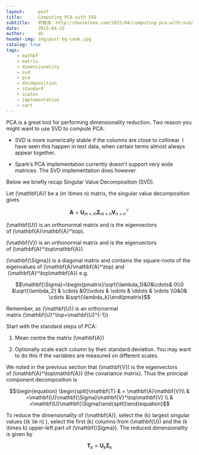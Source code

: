 ```yaml
---
layout:     post
title:      Computing PCA with SVD
subtitle:   转载自：http://danielnee.com/2015/04/computing-pca-with-svd/
date:       2015-04-25
author:     dn
header-img: img/post-bg-cook.jpg
catalog: true
tags:
    - mathbf
    - matrix
    - dimensionality
    - svd
    - pca
    - decomposition
    - standard
    - scales
    - implementation
    - sqrt
---
```


PCA is a great tool for performing dimensionality reduction. Two reason you might want to use SVD to compute PCA:

- SVD is more numerically stable if the columns are close to collinear. I have seen this happen in text data, when certain terms almost always appear together.

- Spark’s PCA implementation currently doesn’t support very wide matrices. The SVD implementation does however.


Below we briefly recap Singular Value Decomposition (SVD).

Let \(\mathbf{A}\) be a \(m \times n\) matrix, the singular value decomposition gives

$$\mathbf{A} = \mathbf{U}_{m\times m}\mathbf{\Sigma}_{m\times n}\mathbf{V}^\top_{n\times n}$$

\(\mathbf{U}\) is an orthonormal matrix and is the eigenvectors of \(\mathbf{A}\mathbf{A}^\top\).

\(\mathbf{V}\) is an orthonormal matrix and is the eigenvectors of \(\mathbf{A}^\top\mathbf{A}\).

\(\mathbf{\Sigma}\) is a diagonal matrix and contains the square-roots of the eigenvalues of \(\mathbf{A}\mathbf{A}^\top\) and   \(\mathbf{A}^\top\mathbf{A}\) e.g.

$$\mathbf{\Sigma}=\begin{pmatrix}\sqrt{\lambda_1}&0&\cdots& 0\\0 &\sqrt{\lambda_2} & \cdots &0\\\vdots & \vdots & \ddots & \vdots \\0&0& \cdots &\sqrt{\lambda_k}\end{pmatrix}$$

Remember, as \(\mathbf{U}\) is an orthonormal matrix \(\mathbf{U}^\top=\mathbf{U}^{-1}\)

Start with the standard steps of PCA:

1. Mean centre the matrix \(\mathbf{A}\)

1. Optionally scale each column by their standard deviation. You may want to do this if the variables are measured on different scales.


We noted in the previous section that \(\mathbf{V}\) is the eigenvectors of \(\mathbf{A}^\top\mathbf{A}\) (the covariance matrix). Thus the principal component decomposition is

$$\begin{equation} \begin{split}\mathbf{T} & = \mathbf{A}\mathbf{V}\\ & =\mathbf{U}\mathbf{\Sigma}\mathbf{V}^\top\mathbf{V} \\ & =\mathbf{U}\mathbf{\Sigma}\end{split}\end{equation}$$

To reduce the dimensionality of \(\mathbf{A}\), select the \(k\) largest singular values (\(k \le n\) ), select the first \(k\) columns from \(\mathbf{U}\) and the \(k \times k\) upper-left part of \(\mathbf{\Sigma}\). The reduced dimensionality is given by

$$\mathbf{T}_k =\mathbf{U}_k\mathbf{\Sigma}_k$$
